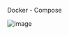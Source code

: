 Docker - Compose 

![image](https://github.com/Joaoof/docker-udemy07/assets/113441117/5e18cb36-3507-4cd1-930d-1e1e5c252e8c)
